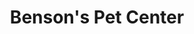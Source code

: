 ---
title: "Benson's Pet Center"
url: /saratoga-springs/bensons-pet-center-ballston-avenue/
shop: Tiere
---